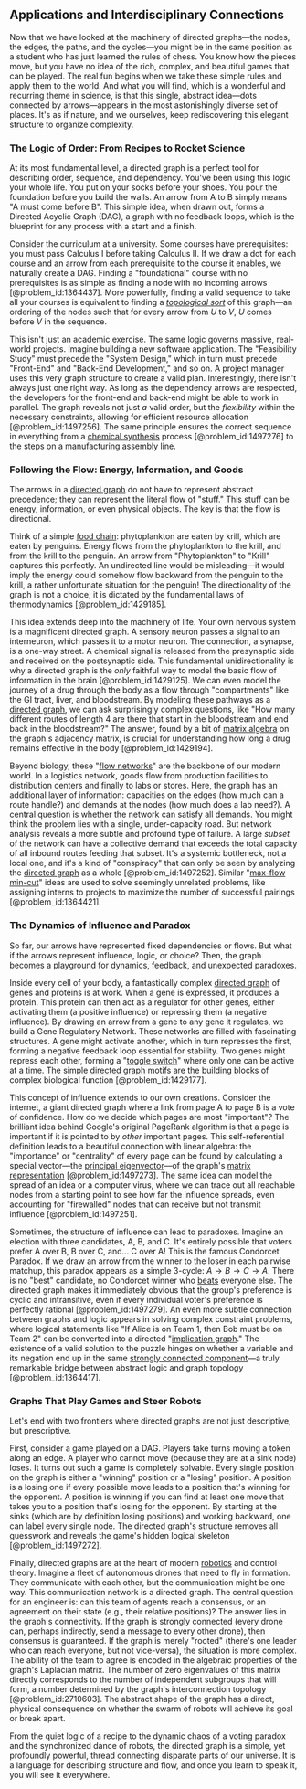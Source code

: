 ## Applications and Interdisciplinary Connections

Now that we have looked at the machinery of directed graphs—the nodes, the edges, the paths, and the cycles—you might be in the same position as a student who has just learned the rules of chess. You know how the pieces move, but you have no idea of the rich, complex, and beautiful games that can be played. The real fun begins when we take these simple rules and apply them to the world. And what you will find, which is a wonderful and recurring theme in science, is that this single, abstract idea—dots connected by arrows—appears in the most astonishingly diverse set of places. It's as if nature, and we ourselves, keep rediscovering this elegant structure to organize complexity.

### The Logic of Order: From Recipes to Rocket Science

At its most fundamental level, a directed graph is a perfect tool for describing order, sequence, and dependency. You've been using this logic your whole life. You put on your socks before your shoes. You pour the foundation before you build the walls. An arrow from A to B simply means "A must come before B". This simple idea, when drawn out, forms a Directed Acyclic Graph (DAG), a graph with no feedback loops, which is the blueprint for any process with a start and a finish.

Consider the curriculum at a university. Some courses have prerequisites: you must pass Calculus I before taking Calculus II. If we draw a dot for each course and an arrow from each prerequisite to the course it enables, we naturally create a DAG. Finding a "foundational" course with no prerequisites is as simple as finding a node with no incoming arrows [@problem_id:1364437]. More powerfully, finding a valid sequence to take all your courses is equivalent to finding a *[topological sort](@article_id:268508)* of this graph—an ordering of the nodes such that for every arrow from $U$ to $V$, $U$ comes before $V$ in the sequence.

This isn't just an academic exercise. The same logic governs massive, real-world projects. Imagine building a new software application. The "Feasibility Study" must precede the "System Design," which in turn must precede "Front-End" and "Back-End Development," and so on. A project manager uses this very graph structure to create a valid plan. Interestingly, there isn't always just one right way. As long as the dependency arrows are respected, the developers for the front-end and back-end might be able to work in parallel. The graph reveals not just *a* valid order, but the *flexibility* within the necessary constraints, allowing for efficient resource allocation [@problem_id:1497256]. The same principle ensures the correct sequence in everything from a [chemical synthesis](@article_id:266473) process [@problem_id:1497276] to the steps on a manufacturing assembly line.

### Following the Flow: Energy, Information, and Goods

The arrows in a [directed graph](@article_id:265041) do not have to represent abstract precedence; they can represent the literal flow of "stuff." This stuff can be energy, information, or even physical objects. The key is that the flow is directional.

Think of a simple [food chain](@article_id:143051): phytoplankton are eaten by krill, which are eaten by penguins. Energy flows from the phytoplankton to the krill, and from the krill to the penguin. An arrow from "Phytoplankton" to "Krill" captures this perfectly. An undirected line would be misleading—it would imply the energy could somehow flow backward from the penguin to the krill, a rather unfortunate situation for the penguin! The directionality of the graph is not a choice; it is dictated by the fundamental laws of thermodynamics [@problem_id:1429185].

This idea extends deep into the machinery of life. Your own nervous system is a magnificent directed graph. A sensory neuron passes a signal to an interneuron, which passes it to a motor neuron. The connection, a synapse, is a one-way street. A chemical signal is released from the presynaptic side and received on the postsynaptic side. This fundamental unidirectionality is why a directed graph is the *only* faithful way to model the basic flow of information in the brain [@problem_id:1429125]. We can even model the journey of a drug through the body as a flow through "compartments" like the GI tract, liver, and bloodstream. By modeling these pathways as a [directed graph](@article_id:265041), we can ask surprisingly complex questions, like "How many different routes of length 4 are there that start in the bloodstream and end back in the bloodstream?" The answer, found by a bit of [matrix algebra](@article_id:153330) on the graph's adjacency matrix, is crucial for understanding how long a drug remains effective in the body [@problem_id:1429194].

Beyond biology, these "[flow networks](@article_id:262181)" are the backbone of our modern world. In a logistics network, goods flow from production facilities to distribution centers and finally to labs or stores. Here, the graph has an additional layer of information: capacities on the edges (how much can a route handle?) and demands at the nodes (how much does a lab need?). A central question is whether the network can satisfy all demands. You might think the problem lies with a single, under-capacity road. But network analysis reveals a more subtle and profound type of failure. A large *subset* of the network can have a collective demand that exceeds the total capacity of all inbound routes feeding that subset. It's a systemic bottleneck, not a local one, and it's a kind of "conspiracy" that can only be seen by analyzing the [directed graph](@article_id:265041) as a whole [@problem_id:1497252]. Similar "[max-flow min-cut](@article_id:273876)" ideas are used to solve seemingly unrelated problems, like assigning interns to projects to maximize the number of successful pairings [@problem_id:1364421].

### The Dynamics of Influence and Paradox

So far, our arrows have represented fixed dependencies or flows. But what if the arrows represent influence, logic, or choice? Then, the graph becomes a playground for dynamics, feedback, and unexpected paradoxes.

Inside every cell of your body, a fantastically complex [directed graph](@article_id:265041) of genes and proteins is at work. When a gene is expressed, it produces a protein. This protein can then act as a regulator for other genes, either activating them (a positive influence) or repressing them (a negative influence). By drawing an arrow from a gene to any gene it regulates, we build a Gene Regulatory Network. These networks are filled with fascinating structures. A gene might activate another, which in turn represses the first, forming a negative feedback loop essential for stability. Two genes might repress each other, forming a "[toggle switch](@article_id:266866)" where only one can be active at a time. The simple [directed graph](@article_id:265041) motifs are the building blocks of complex biological function [@problem_id:1429177].

This concept of influence extends to our own creations. Consider the internet, a giant directed graph where a link from page A to page B is a vote of confidence. How do we decide which pages are most "important"? The brilliant idea behind Google's original PageRank algorithm is that a page is important if it is pointed to by *other* important pages. This self-referential definition leads to a beautiful connection with linear algebra: the "importance" or "centrality" of every page can be found by calculating a special vector—the [principal eigenvector](@article_id:263864)—of the graph's [matrix representation](@article_id:142957) [@problem_id:1497273]. The same idea can model the spread of an idea or a computer virus, where we can trace out all reachable nodes from a starting point to see how far the influence spreads, even accounting for "firewalled" nodes that can receive but not transmit influence [@problem_id:1497251].

Sometimes, the structure of influence can lead to paradoxes. Imagine an election with three candidates, A, B, and C. It's entirely possible that voters prefer A over B, B over C, and... C over A! This is the famous Condorcet Paradox. If we draw an arrow from the winner to the loser in each pairwise matchup, this paradox appears as a simple 3-cycle: $A \to B \to C \to A$. There is no "best" candidate, no Condorcet winner who [beats](@article_id:191434) everyone else. The directed graph makes it immediately obvious that the group's preference is cyclic and intransitive, even if every individual voter's preference is perfectly rational [@problem_id:1497279]. An even more subtle connection between graphs and logic appears in solving complex constraint problems, where logical statements like "If Alice is on Team 1, then Bob must be on Team 2" can be converted into a directed "[implication graph](@article_id:267810)." The existence of a valid solution to the puzzle hinges on whether a variable and its negation end up in the same [strongly connected component](@article_id:261087)—a truly remarkable bridge between abstract logic and graph topology [@problem_id:1364417].

### Graphs That Play Games and Steer Robots

Let's end with two frontiers where directed graphs are not just descriptive, but prescriptive.

First, consider a game played on a DAG. Players take turns moving a token along an edge. A player who cannot move (because they are at a sink node) loses. It turns out such a game is completely solvable. Every single position on the graph is either a "winning" position or a "losing" position. A position is a losing one if every possible move leads to a position that's winning for the opponent. A position is winning if you can find at least one move that takes you to a position that's losing for the opponent. By starting at the sinks (which are by definition losing positions) and working backward, one can label every single node. The directed graph's structure removes all guesswork and reveals the game's hidden logical skeleton [@problem_id:1497272].

Finally, directed graphs are at the heart of modern [robotics](@article_id:150129) and control theory. Imagine a fleet of autonomous drones that need to fly in formation. They communicate with each other, but the communication might be one-way. This communication network is a directed graph. The central question for an engineer is: can this team of agents reach a consensus, or an agreement on their state (e.g., their relative positions)? The answer lies in the graph's connectivity. If the graph is strongly connected (every drone can, perhaps indirectly, send a message to every other drone), then consensus is guaranteed. If the graph is merely "rooted" (there's one leader who can reach everyone, but not vice-versa), the situation is more complex. The ability of the team to agree is encoded in the algebraic properties of the graph's Laplacian matrix. The number of zero eigenvalues of this matrix directly corresponds to the number of independent subgroups that will form, a number determined by the graph's interconnection topology [@problem_id:2710603]. The abstract shape of the graph has a direct, physical consequence on whether the swarm of robots will achieve its goal or break apart.

From the quiet logic of a recipe to the dynamic chaos of a voting paradox and the synchronized dance of robots, the directed graph is a simple, yet profoundly powerful, thread connecting disparate parts of our universe. It is a language for describing structure and flow, and once you learn to speak it, you will see it everywhere.